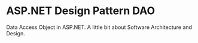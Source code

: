 # ASP.NET Design Pattern DAO
Data Access Object in ASP.NET. A little bit about Software Architecture and Design.

